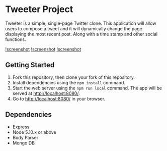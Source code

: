# Tweeter Project

Tweeter is a simple, single-page Twitter clone.
This application will allow users to compose a tweet and it will dynamically change the page displaying the most recent post. Along with a time stamp and other social functions.

[!screenshot](https://i.imgur.com/g27wWVw.png)
[!screenshot](https://i.imgur.com/PrWjfYL.png)
[!screenshot](https://i.imgur.com/z1CHf6R.png)

## Getting Started

1. Fork this repository, then clone your fork of this repository.
2. Install dependencies using the `npm install` command.
3. Start the web server using the `npm run local` command. The app will be served at <http://localhost:8080/>.
4. Go to <http://localhost:8080/> in your browser.

## Dependencies

- Express
- Node 5.10.x or above
- Body Parser
- Mongo DB